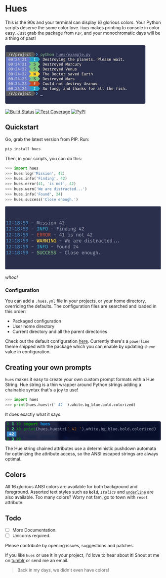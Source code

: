 # Hues

This is the 90s and your terminal can display _16_ glorious colors.
Your Python scripts deserve the some color love. `Hues` makes printing
to console in color easy. Just grab the package from `PIP`, and your
monochromatic days will be a thing of past!


![Preview](docs/preview.jpg)

[![Build Status](https://img.shields.io/travis/prashnts/hues/master.svg)](https://travis-ci.org/prashnts/hues) [![Test Coverage](https://img.shields.io/codeclimate/coverage/github/prashnts/hues.svg)](https://codeclimate.com/github/prashnts/hues) [![PyPI](https://img.shields.io/pypi/v/hues.svg)](https://pypi.python.org/pypi/hues)

## Quickstart

Go, grab the latest version from PIP. Run:

```bash
pip install hues
```

Then, in your scripts, you can do this:

```python
>>> import hues
>>> hues.log('Mission', 42)
>>> hues.info('Finding', 42)
>>> hues.error(41, 'is not', 42)
>>> hues.warn('We are distracted...')
>>> hues.info('Found', 24)
>>> hues.success('Close enough.')
```

![Example](docs/example-simple.jpg)


_whoa!_

### Configuration

You can add a `.hues.yml` file in your projects, or your home directory,
overriding the defaults. The configuration files are searched and loaded
in this order:

- Packaged configuration
- User home directory
- Current directory and all the parent directories

Check out the default configuration [here](hues/.hues.yml).
Currently there's a `powerline` theme shipped with the package which
you can enable by updating `theme` value in configuration.


## Creating your own prompts

`hues` makes it easy to create your own custom prompt formats with a
Hue String. Hue string is a thin wrapper around Python strings adding
a chainable syntax that's a joy to use!

```python
>>> import hues
>>> print(hues.huestr(' 42 ').white.bg_blue.bold.colorized)
```

It does exactly what it says:

![Example](docs/example-custom.jpg)

The Hue string chained attributes use a deterministic pushdown automata
for optimizing the attribute access, so the ANSI escaped strings are
always optimal.


## Colors

All 16 glorious ANSI colors are available for both background and foreground. Assorted text styles such as **`bold`**, _`italics`_ and <u>`underline`</u> are also available. Too many colors? Worry not fam, go to town with `reset` attribute.


## Todo
- [ ] More Documentation.
- [ ] Unicorns required.

Please contribute by opening issues, suggestions and patches.

If you like `hues` or use it in your project, I'd love to hear about it!
Shout at me on [tumblr](//doom.noop.pw) or send me an email.


> Back in my days, we didn't even have colors!
